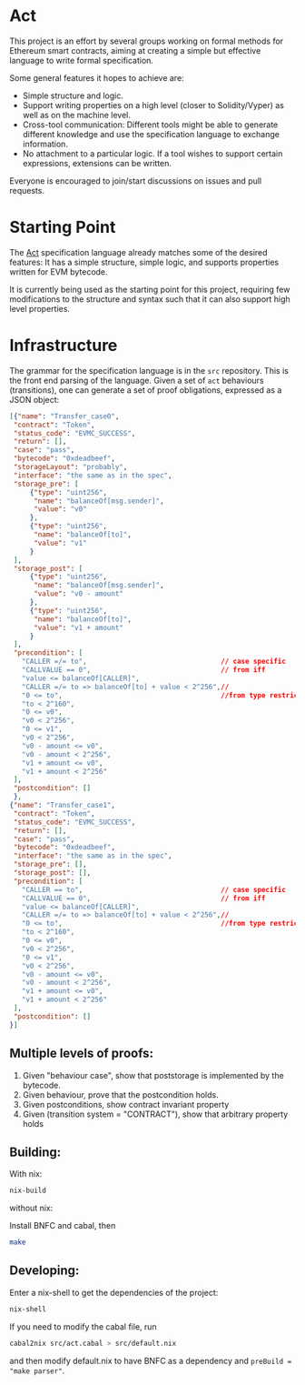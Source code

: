 Act
===

This project is an effort by several groups working on formal methods for Ethereum smart contracts, aiming at creating a simple but effective language to write formal specification.

Some general features it hopes to achieve are:
- Simple structure and logic.
- Support writing properties on a high level (closer to Solidity/Vyper) as well as on the machine level.
- Cross-tool communication: Different tools might be able to generate different knowledge and use the specification language to exchange information.
- No attachment to a particular logic. If a tool wishes to support certain expressions, extensions can be written.

Everyone is encouraged to join/start discussions on issues and pull requests.

Starting Point
==============

The [Act](https://github.com/dapphub/klab/blob/master/acts.md) specification language already matches some of the desired features: It has a simple structure, simple logic, and supports properties written for EVM bytecode.

It is currently being used as the starting point for this project, requiring few modifications to the structure and syntax such that it can also support high level properties.

Infrastructure
==============
The grammar for the specification language is in the `src` repository. This is the front end parsing of the language. Given a set of `act` behaviours (transitions), one can generate a set of proof obligations, expressed as a JSON object:
```json
[{"name": "Transfer_case0",
 "contract": "Token",
 "status_code": "EVMC_SUCCESS",
 "return": [],
 "case": "pass",
 "bytecode": "0xdeadbeef",
 "storageLayout": "probably",
 "interface": "the same as in the spec",
 "storage_pre": [
     {"type": "uint256",
      "name": "balanceOf[msg.sender]",
      "value": "v0"
     },
     {"type": "uint256",
      "name": "balanceOf[to]",
      "value": "v1"
     }
 ],
 "storage_post": [
     {"type": "uint256",
      "name": "balanceOf[msg.sender]",
      "value": "v0 - amount"
     },
     {"type": "uint256",
      "name": "balanceOf[to]",
      "value": "v1 + amount"
     }
 ],
 "precondition": [
   "CALLER =/= to",                                 // case specific
   "CALLVALUE == 0",                                // from iff
   "value <= balanceOf[CALLER]",
   "CALLER =/= to => balanceOf[to] + value < 2^256",//
   "0 <= to",                                       //from type restrictions
   "to < 2^160",
   "0 <= v0",
   "v0 < 2^256",
   "0 <= v1",
   "v0 < 2^256",
   "v0 - amount <= v0",
   "v0 - amount < 2^256",
   "v1 + amount <= v0",
   "v1 + amount < 2^256"
 ],
 "postcondition": []
 },
{"name": "Transfer_case1",
 "contract": "Token",
 "status_code": "EVMC_SUCCESS",
 "return": [],
 "case": "pass",
 "bytecode": "0xdeadbeef",
 "interface": "the same as in the spec",
 "storage_pre": [],
 "storage_post": [],
 "precondition": [
   "CALLER == to",                                  // case specific
   "CALLVALUE == 0",                                // from iff
   "value <= balanceOf[CALLER]",
   "CALLER =/= to => balanceOf[to] + value < 2^256",//
   "0 <= to",                                       //from type restrictions
   "to < 2^160",
   "0 <= v0",
   "v0 < 2^256",
   "0 <= v1",
   "v0 < 2^256",
   "v0 - amount <= v0",
   "v0 - amount < 2^256",
   "v1 + amount <= v0",
   "v1 + amount < 2^256"
 ],
 "postcondition": []
}]
```


Multiple levels of proofs:
--------------------------

1. Given "behaviour case", show that poststorage is implemented by the bytecode.
2. Given behaviour, prove that the postcondition holds.
3. Given postconditions, show contract invariant property
4. Given (transition system = "CONTRACT"), show that arbitrary property holds

Building:
---------
With nix:

```sh
nix-build
```

without nix:

Install BNFC and cabal, then
```sh
make
```


Developing:
-----------

Enter a nix-shell to get the dependencies of the project:
```sh
nix-shell
```

If you need to modify the cabal file, run
```sh
cabal2nix src/act.cabal > src/default.nix
```
and then modify default.nix to have BNFC as a dependency and `preBuild = "make parser"`.
